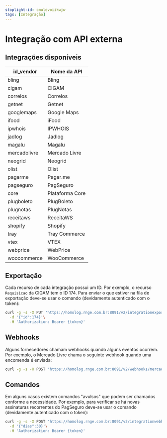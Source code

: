 ```yaml
---
stoplight-id: cmulevoiikwjw
tags: [Integração]
---
```


# Integração com API externa

## Integrações disponíveis

|id_vendor|Nome da API|
|---------|-----------|
|bling|Bling|
|cigam|CIGAM|
|correios|Correios|
|getnet|Getnet|
|googlemaps|Google Maps|
|ifood|iFood|
|ipwhois|IPWHOIS|
|jadlog|Jadlog|
|magalu|Magalu|
|mercadolivre|Mercado Livre|
|neogrid|Neogrid|
|olist|Olist|
|pagarme|Pagar.me|
|pagseguro|PagSeguro|
|core|Plataforma Core|
|plugboleto|PlugBoleto|
|plugnotas|PlugNotas|
|receitaws|ReceitaWS|
|shopify|Shopify|
|tray|Tray Commerce|
|vtex|VTEX|
|webprice|WebPrice|
|woocommerce|WooCommerce|

## Exportação

Cada recurso de cada integração possui um ID. Por exemplo, o recurso `Requisicao` da CIGAM tem o ID 174. Para enviar o que estiver na fila de exportação deve-se usar o comando (devidamente autenticado com o token):

```bash
curl -g -s -X PUT 'https://homolog.rnge.com.br:8091/v2/integrationexports/174'\
  -d '{"id":174}'\
  -H 'Authorization: Bearer {token}'
```

## Webhooks

Alguns fornecedores chamam webhooks quando alguns eventos ocorrem. Por exemplo, o Mercado Livre chama o seguinte webhook quando uma encomenda é enviada:

```bash
curl -g -s -X POST 'https://homolog.rnge.com.br:8091/v2/webhooks/mercadolivre'
```


## Comandos

Em alguns casos existem comandos "avulsos" que podem ser chamados conforme a necessidade. Por exemplo, para verificar se há novas assinaturas recorrentes do PagSeguro deve-se usar o comando (devidamente autenticado com o token):

```bash
curl -g -s -X POST 'https://homolog.rnge.com.br:8091/v2/integrationwebhooks/pagseguro/verificacao'\
  -d '{"dias":30}'\
  -H 'Authorization: Bearer {token}'
```


